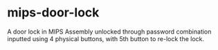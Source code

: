 # mips-door-lock
A door lock in MIPS Assembly unlocked through password combination inputted using 4 physical buttons, with 5th button to re-lock the lock.
